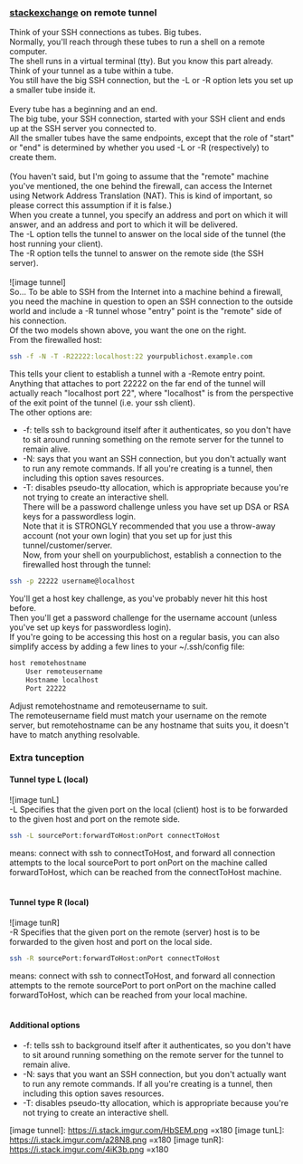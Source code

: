 ### [stackexchange] on remote tunnel
Think of your SSH connections as tubes. Big tubes. </br>
Normally, you'll reach through these tubes to run a shell on a remote computer. </br>
The shell runs in a virtual terminal (tty). But you know this part already.
</br>
Think of your tunnel as a tube within a tube. </br>
You still have the big SSH connection, but the -L or -R option lets you set up a smaller tube inside it.</br>
</br>
Every tube has a beginning and an end. </br>
The big tube, your SSH connection, started with your SSH client and ends up at the SSH server you connected to. </br>
All the smaller tubes have the same endpoints, except that the role of "start" or "end" is determined by whether you used -L or -R (respectively) to create them. </br>
</br>
(You haven't said, but I'm going to assume that the "remote" machine you've mentioned, the one behind the firewall, can access the Internet using Network Address Translation (NAT). This is kind of important, so please correct this assumption if it is false.)
</br>
When you create a tunnel, you specify an address and port on which it will answer, and an address and port to which it will be delivered. </br>
The -L option tells the tunnel to answer on the local side of the tunnel (the host running your client). </br>
The -R option tells the tunnel to answer on the remote side (the SSH server). </br>
</br>
![image tunnel]
</br>
So... To be able to SSH from the Internet into a machine behind a firewall, you need the machine in question to open an SSH connection to the outside world and include a -R tunnel whose "entry" point is the "remote" side of his connection. </br>
Of the two models shown above, you want the one on the right. </br>
From the firewalled host:
```bash
ssh -f -N -T -R22222:localhost:22 yourpublichost.example.com
```
This tells your client to establish a tunnel with a -Remote entry point. </br>
Anything that attaches to port 22222 on the far end of the tunnel will actually reach "localhost port 22", where "localhost" is from the perspective of the exit point of the tunnel (i.e. your ssh client). </br>
The other options are:
  - -f: tells ssh to background itself after it authenticates, so you don't have to sit around running something on the remote server for the tunnel to remain alive. </br>
  - -N: says that you want an SSH connection, but you don't actually want to run any remote commands. If all you're creating is a tunnel, then including this option saves resources. </br>
  - -T: disables pseudo-tty allocation, which is appropriate because you're not trying to create an interactive shell. </br>
There will be a password challenge unless you have set up DSA or RSA keys for a passwordless login. </br>
Note that it is STRONGLY recommended that you use a throw-away account (not your own login) that you set up for just this tunnel/customer/server. </br>
Now, from your shell on yourpublichost, establish a connection to the firewalled host through the tunnel:
```bash
ssh -p 22222 username@localhost
```
You'll get a host key challenge, as you've probably never hit this host before. </br>
Then you'll get a password challenge for the username account (unless you've set up keys for passwordless login). </br>
If you're going to be accessing this host on a regular basis, you can also simplify access by adding a few lines to your ~/.ssh/config file:
```bash
host remotehostname
    User remoteusername
    Hostname localhost
    Port 22222
```
Adjust remotehostname and remoteusername to suit. </br>
The remoteusername field must match your username on the remote server, but remotehostname can be any hostname that suits you, it doesn't have to match anything resolvable. </br>

### Extra tunception
#### Tunnel type L (local)
![image tunL] </br>
-L Specifies that the given port on the local (client) host is to be forwarded to the given host and port on the remote side. </br>
```bash
ssh -L sourcePort:forwardToHost:onPort connectToHost
```
means: connect with ssh to connectToHost, and forward all connection attempts to the local sourcePort to port onPort on the machine called forwardToHost, which can be reached from the connectToHost machine. </br>
</br>
#### Tunnel type R (local)
![image tunR] </br>
-R Specifies that the given port on the remote (server) host is to be forwarded to the given host and port on the local side. </br>
```bash
ssh -R sourcePort:forwardToHost:onPort connectToHost
```
means: connect with ssh to connectToHost, and forward all connection attempts to the remote sourcePort to port onPort on the machine called forwardToHost, which can be reached from your local machine. </br>
</br>
#### Additional options
  - -f: tells ssh to background itself after it authenticates, so you don't have to sit around running something on the remote server for the tunnel to remain alive.
  - -N: says that you want an SSH connection, but you don't actually want to run any remote commands. If all you're creating is a tunnel, then including this option saves resources.
  - -T: disables pseudo-tty allocation, which is appropriate because you're not trying to create an interactive shell.


[stackexchange]: https://unix.stackexchange.com/questions/46235/how-does-reverse-ssh-tunneling-work
[image tunnel]: https://i.stack.imgur.com/HbSEM.png =x180
[image tunL]: https://i.stack.imgur.com/a28N8.png =x180
[image tunR]: https://i.stack.imgur.com/4iK3b.png =x180

